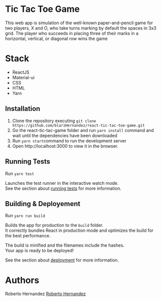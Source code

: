 # Tic Tac Toe Game
This web app is simulation of the well-known paper-and-pencil game for two players, X and O, who take turns marking by default the spaces in 3x3 grid. The player who succeeds in placing three of their marks in a horizontal, vertical, or diagonal row wins the game

# Stack
- ReactJS
- Material-ui
- CSS
- HTML
- Yarn

## Installation

1. Clone the repository executing `git clone https://github.com/blarzHernandez/react-tic-tac-toe-game.git` 
2. Go the react-tic-tac-game folder and run `yarn install` command and wait until the dependencies have been downloaded
3. Run `yarn start`command to run the development server
4. Open http://localhost:3000 to view it in the browser.


## Running Tests
Run `yarn test` 

Launches the test runner in the interactive watch mode.<br>
See the section about [running tests](https://facebook.github.io/create-react-app/docs/running-tests) for more information.

## Building & Deployement
Run  `yarn run build`

Builds the app for production to the `build` folder.<br>
It correctly bundles React in production mode and optimizes the build for the best performance.

The build is minified and the filenames include the hashes.<br>
Your app is ready to be deployed!

See the section about [deployment](https://facebook.github.io/create-react-app/docs/deployment) for more information.


# Authors

Roberto Hernandez [Roberto Hernandez](https://github.com/blarzHernandez)
